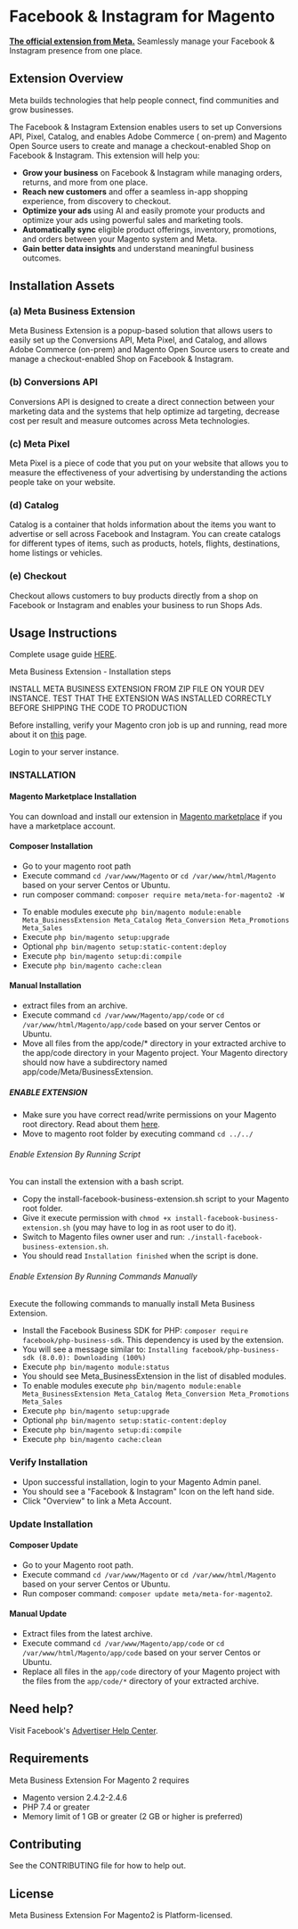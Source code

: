# Facebook & Instagram for Magento

[**The official extension from Meta.**](https://commercemarketplace.adobe.com/meta-meta-for-magento2.html) Seamlessly
manage
your
Facebook & Instagram presence from one place.

## Extension Overview

Meta builds technologies that help people connect, find communities and grow businesses.

The Facebook & Instagram Extension enables users to set up Conversions API, Pixel, Catalog, and enables Adobe Commerce (
on-prem) and Magento Open Source users to create and manage a checkout-enabled Shop on Facebook & Instagram. This
extension will help you:

* **Grow your business** on Facebook & Instagram while managing orders, returns, and more from one place.
* **Reach new customers** and offer a seamless in-app shopping experience, from discovery to checkout.
* **Optimize your ads** using AI and easily promote your products and optimize your ads using powerful sales and
  marketing tools.
* **Automatically sync** eligible product offerings, inventory, promotions, and orders between your Magento system and
  Meta.
* **Gain better data insights** and understand meaningful business outcomes.

## Installation Assets

### (a) Meta Business Extension

Meta Business Extension is a popup-based solution that allows users to easily set up the Conversions API, Meta Pixel,
and Catalog, and allows Adobe Commerce (on-prem) and Magento Open Source users to create and manage a checkout-enabled
Shop on Facebook & Instagram.

### (b) Conversions API

Conversions API is designed to create a direct connection between your marketing data and the systems that help optimize
ad targeting, decrease cost per result and measure outcomes across Meta technologies.

### (c) Meta Pixel

Meta Pixel is a piece of code that you put on your website that allows you to measure the effectiveness of your
advertising by understanding the actions people take on your website.

### (d) Catalog

Catalog is a container that holds information about the items you want to advertise or sell across Facebook and
Instagram. You can create catalogs for different types of items, such as products, hotels, flights, destinations, home
listings or vehicles.

### (e) Checkout

Checkout allows customers to buy products directly from a shop on Facebook or Instagram and enables your business to run
Shops Ads.

## Usage Instructions

Complete usage guide [HERE](https://www.facebook.com/business/help/532749253576163).

Meta Business Extension - Installation steps

INSTALL META BUSINESS EXTENSION FROM ZIP FILE ON YOUR DEV INSTANCE. TEST THAT THE EXTENSION
WAS INSTALLED CORRECTLY BEFORE SHIPPING THE CODE TO PRODUCTION

Before installing, verify your Magento cron job is up and running, read more about it
on [this](https://devdocs.magento.com/guides/v2.3/config-guide/cli/config-cli-subcommands-cron.html) page.

Login to your server instance.

### INSTALLATION

#### Magento Marketplace Installation

You can download and install our extension
in [Magento marketplace](https://marketplace.magento.com/facebook-facebook-for-magento2.html) if you have a marketplace
account.

#### Composer Installation

* Go to your magento root path
* Execute command `cd /var/www/Magento` or
  `cd /var/www/html/Magento` based on your server Centos or Ubuntu.
* run composer command: `composer require meta/meta-for-magento2 -W`

- To enable modules
  execute `php bin/magento module:enable Meta_BusinessExtension Meta_Catalog Meta_Conversion Meta_Promotions Meta_Sales`
- Execute `php bin/magento setup:upgrade`
- Optional `php bin/magento setup:static-content:deploy`
- Execute `php bin/magento setup:di:compile`
- Execute `php bin/magento cache:clean`

#### Manual Installation

* extract files from an archive.
* Execute command `cd /var/www/Magento/app/code` or
  `cd /var/www/html/Magento/app/code` based on your server Centos or Ubuntu.
* Move all files from the app/code/* directory in your extracted archive to the app/code directory in your Magento
  project. Your Magento directory should now have a subdirectory named app/code/Meta/BusinessExtension.

##### ENABLE EXTENSION

* Make sure you have correct read/write permissions on your Magento root directory.
  Read about them [here](https://magento.stackexchange.com/questions/91870/magento-2-folder-file-permissions).
* Move to magento root folder by executing command `cd ../../`

###### Enable Extension By Running Script

You can install the extension with a bash script.

- Copy the install-facebook-business-extension.sh script to your Magento root folder.
- Give it execute permission with `chmod +x install-facebook-business-extension.sh` (you may have to log in as root user
  to do it).
- Switch to Magento files owner user and run: `./install-facebook-business-extension.sh`.
- You should read `Installation finished` when the script is done.

###### Enable Extension By Running Commands Manually

Execute the following commands to manually install Meta Business Extension.

- Install the Facebook Business SDK for PHP: `composer require facebook/php-business-sdk`. This dependency is used by
  the extension.
- You will see a message similar to: `Installing facebook/php-business-sdk (8.0.0): Downloading (100%)`
- Execute `php bin/magento module:status`
- You should see Meta_BusinessExtension in the list of disabled modules.
- To enable modules
  execute `php bin/magento module:enable Meta_BusinessExtension Meta_Catalog Meta_Conversion Meta_Promotions Meta_Sales`
- Execute `php bin/magento setup:upgrade`
- Optional `php bin/magento setup:static-content:deploy`
- Execute `php bin/magento setup:di:compile`
- Execute `php bin/magento cache:clean`

### Verify Installation

- Upon successful installation, login to your Magento Admin panel.
- You should see a "Facebook & Instagram" Icon on the left hand side.
- Click "Overview" to link a Meta Account.

### Update Installation

#### Composer Update

* Go to your Magento root path.
* Execute command `cd /var/www/Magento` or
  `cd /var/www/html/Magento` based on your server Centos or Ubuntu.
* Run composer command: `composer update meta/meta-for-magento2`.

#### Manual Update

* Extract files from the latest archive.
* Execute command `cd /var/www/Magento/app/code` or
  `cd /var/www/html/Magento/app/code` based on your server Centos or Ubuntu.
* Replace all files in the `app/code` directory of your Magento
  project with the files from the `app/code/*` directory of your extracted archive.

## Need help?

Visit Facebook's [Advertiser Help Center](https://www.facebook.com/business/help/532749253576163).

## Requirements

Meta Business Extension For Magento 2 requires

* Magento version 2.4.2-2.4.6
* PHP 7.4 or greater
* Memory limit of 1 GB or greater (2 GB or higher is preferred)

## Contributing

See the CONTRIBUTING file for how to help out.

## License

Meta Business Extension For Magento2 is Platform-licensed.
